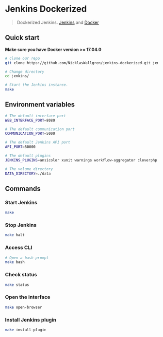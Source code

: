 # Jenkins Dockerized

> Dockerized Jenkins. 
[Jenkins](https://github.com/jenkinsci/docker) and 
[Docker](https://www.docker.com/) 

## Quick start
**Make sure you have Docker version >= 17.04.0**

```bash
# clone our repo
git clone https://github.com/NicklasWallgren/jenkins-dockerized.git jenkins
```
```bash
# Change directory
cd jenkins/
```

```bash
# Start the Jenkins instance.
make
```

## Environment variables
```bash
# The default interface port
WEB_INTERFACE_PORT=8080

# The default communication port
COMMUNICATION_PORT=5000

# The default Jenkins API port
API_PORT=50000

# The default plugins
JENKINS_PLUGINS=ansicolor xunit warnings workflow-aggregator cloverphp checkstyle docker-workflow ssh ssh-slaves git credentials-binding pipeline-utility-steps workflow-aggregator timestamper jobConfigHistory pragprog mask-passwords lockable-resources

# The volume directory
DATA_DIRECTORY=./data
```

## Commands

### Start Jenkins
```bash
make

```
### Stop Jenkins
```bash
make halt

```
### Access CLI
```bash
# Open a bash prompt
make bash
```
### Check status
```bash
make status

```
### Open the interface
```bash
make open-browser

```
### Install Jenkins plugin
```bash
make install-plugin

